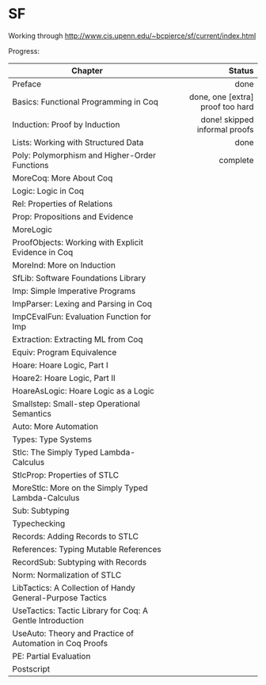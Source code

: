 SF
==

Working through http://www.cis.upenn.edu/~bcpierce/sf/current/index.html

Progress:

| Chapter       | Status        |
| ------------- |--------------:|
| Preface | done | 
| Basics: Functional Programming in Coq | done, one [extra] proof too hard | 
| Induction: Proof by Induction |  done! skipped informal proofs | 
| Lists: Working with Structured Data | done | 
| Poly: Polymorphism and Higher-Order Functions | complete | 
| MoreCoq: More About Coq | | 
| Logic: Logic in Coq | | 
| Rel: Properties of Relations | | 
| Prop: Propositions and Evidence | | 
| MoreLogic | | 
| ProofObjects: Working with Explicit Evidence in Coq | | 
| MoreInd: More on Induction | | 
| SfLib: Software Foundations Library | | 
| Imp: Simple Imperative Programs | | 
| ImpParser: Lexing and Parsing in Coq | | 
| ImpCEvalFun: Evaluation Function for Imp | | 
| Extraction: Extracting ML from Coq | | 
| Equiv: Program Equivalence | | 
| Hoare: Hoare Logic, Part I | | 
| Hoare2: Hoare Logic, Part II | | 
| HoareAsLogic: Hoare Logic as a Logic | | 
| Smallstep: Small-step Operational Semantics | | 
| Auto: More Automation | | 
| Types: Type Systems | | 
| Stlc: The Simply Typed Lambda-Calculus | | 
| StlcProp: Properties of STLC | | 
| MoreStlc: More on the Simply Typed Lambda-Calculus | | 
| Sub: Subtyping | | 
| Typechecking | | 
| Records: Adding Records to STLC | | 
| References: Typing Mutable References | | 
| RecordSub: Subtyping with Records | | 
| Norm: Normalization of STLC | | 
| LibTactics: A Collection of Handy General-Purpose Tactics | | 
| UseTactics: Tactic Library for Coq: A Gentle Introduction | | 
| UseAuto: Theory and Practice of Automation in Coq Proofs | | 
| PE: Partial Evaluation | | 
| Postscript | | 

